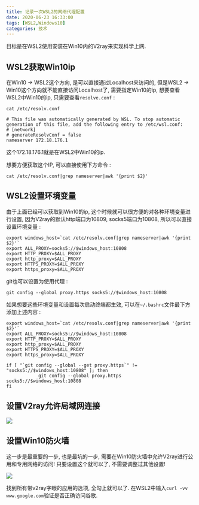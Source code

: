 ```yaml
---
title: 记录一次WSL2的网络代理配置
date: 2020-06-23 16:33:00
tags: [WSL2,Windows10]
categories: 技术
---
```


目标是在WSL2使用安装在Win10内的V2ray来实现科学上网.

## WSL2获取Win10ip

在Win10 -> WSL2这个方向, 是可以直接通过Localhost来访问的, 但是WSL2 -> Win10这个方向就不能直接访问Localhost了, 需要指定Win10的ip, 想要查看WSL2中Win10的ip, 只需要查看`resolve.conf` :

```shell
cat /etc/resolv.conf

# This file was automatically generated by WSL. To stop automatic generation of this file, add the following entry to /etc/wsl.conf:
# [network]
# generateResolvConf = false
nameserver 172.18.176.1
```

这个172.18.176.1就是在WSL2中Win10的ip.

想要方便获取这个IP, 可以直接使用下方命令 :

```shell
cat /etc/resolv.conf|grep nameserver|awk '{print $2}'
```
<!-- more -->
## WSL2设置环境变量

由于上面已经可以获取到Win10的ip, 这个时候就可以很方便的对各种环境变量进行设置, 因为V2ray的默认http端口为10809, socks5端口为10808, 所以可以直接设置环境变量 :

```shell
export windows_host=`cat /etc/resolv.conf|grep nameserver|awk '{print $2}'`
export ALL_PROXY=socks5://$windows_host:10808
export HTTP_PROXY=$ALL_PROXY
export http_proxy=$ALL_PROXY
export HTTPS_PROXY=$ALL_PROXY
export https_proxy=$ALL_PROXY
```

git也可以设置为使用代理 :

```shell
git config --global proxy.https socks5://$windows_host:10808
```

如果想要这些环境变量和设置每次启动终端都生效, 可以在`~/.bashrc`文件最下方添加上述内容 :

```shell
export windows_host=`cat /etc/resolv.conf|grep nameserver|awk '{print $2}'`
export ALL_PROXY=socks5://$windows_host:10808
export HTTP_PROXY=$ALL_PROXY
export http_proxy=$ALL_PROXY
export HTTPS_PROXY=$ALL_PROXY
export https_proxy=$ALL_PROXY

if [ "`git config --global --get proxy.https`" != "socks5://$windows_host:10808" ]; then
            git config --global proxy.https socks5://$windows_host:10808
fi
```

## 设置V2ray允许局域网连接

![](https://i.loli.net/2020/06/23/CynkNFRxavlXQ6E.png)

## 设置Win10防火墙

这一步是最重要的一步, 也是最坑的一步, 需要在Win10防火墙中允许V2ray进行公用和专用网络的访问! 只要设置这个就可以了, 不需要调整过其他设置!

![](https://i.loli.net/2020/06/23/JY4RLDrScAuh6gE.png)

找到所有带v2ray字眼的应用的选项, 全勾上就可以了. 在WSL2中输入`curl -vv www.google.com`验证是否正确访问谷歌.